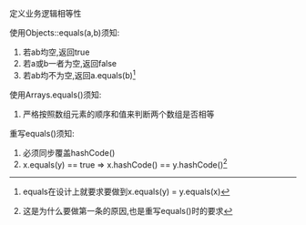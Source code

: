 定义业务逻辑相等性

使用Objects::equals(a,b)须知:
1. 若ab均空,返回true
2. 若a或b一者为空,返回false
3. 若ab均不为空,返回a.equals(b)[^1]

使用Arrays.equals()须知:
1. 严格按照数组元素的顺序和值来判断两个数组是否相等

重写equals()须知:
1. 必须同步覆盖hashCode()
2. x.equals(y) == true ⇒ x.hashCode() == y.hashCode()[^2]

[^1]: equals在设计上就要求要做到x.equals(y) = y.equals(x)


[^2]: 这是为什么要做第一条的原因,也是重写equals()时的要求
